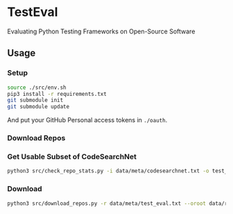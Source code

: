 # TestEval

Evaluating Python Testing Frameworks on Open-Source Software


## Usage

### Setup

```sh
source ./src/env.sh
pip3 install -r requirements.txt
git submodule init
git submodule update
```

And put your GitHub Personal access tokens in `./oauth`.

### Download Repos

### Get Usable Subset of CodeSearchNet

```sh
python3 src/check_repo_stats.py -i data/meta/codesearchnet.txt -o test_eval.txt
```

### Download

```sh
python3 src/download_repos.py -r data/meta/test_eval.txt --oroot data/repos
```